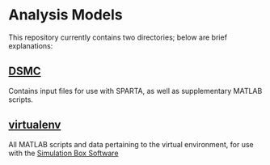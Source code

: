# Analysis Models

This repository currently contains two directories; below are brief explanations:

## [DSMC][1]
Contains input files for use with SPARTA, as well as supplementary MATLAB scripts.
## [virtualenv][2]
All MATLAB scripts and data pertaining to the virtual environment, for use with the [Simulation Box Software][3]

[1]:https://github.com/FEMTA-Suborbital-Experiment/analysis-models/tree/main/DSMC "Go to directory"
[2]:https://github.com/FEMTA-Suborbital-Experiment/analysis-models/tree/main/virtualenv "Go to directory"
[3]:https://github.com/FEMTA-Suborbital-Experiment/FEMTAFYESIMBOXsoftware "Go to repository"